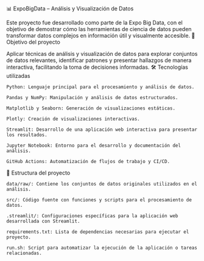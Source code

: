 📊 ExpoBigData – Análisis y Visualización de Datos

Este proyecto fue desarrollado como parte de la Expo Big Data, con el objetivo de demostrar cómo las herramientas de ciencia de datos pueden transformar datos complejos en información útil y visualmente accesible.
🎯 Objetivo del proyecto

Aplicar técnicas de análisis y visualización de datos para explorar conjuntos de datos relevantes, identificar patrones y presentar hallazgos de manera interactiva, facilitando la toma de decisiones informadas.
🛠 Tecnologías utilizadas

    Python: Lenguaje principal para el procesamiento y análisis de datos.

    Pandas y NumPy: Manipulación y análisis de datos estructurados.

    Matplotlib y Seaborn: Generación de visualizaciones estáticas.

    Plotly: Creación de visualizaciones interactivas.

    Streamlit: Desarrollo de una aplicación web interactiva para presentar los resultados.

    Jupyter Notebook: Entorno para el desarrollo y documentación del análisis.

    GitHub Actions: Automatización de flujos de trabajo y CI/CD.

📁 Estructura del proyecto

    data/raw/: Contiene los conjuntos de datos originales utilizados en el análisis.

    src/: Código fuente con funciones y scripts para el procesamiento de datos.

    .streamlit/: Configuraciones específicas para la aplicación web desarrollada con Streamlit.

    requirements.txt: Lista de dependencias necesarias para ejecutar el proyecto.

    run.sh: Script para automatizar la ejecución de la aplicación o tareas relacionadas.
